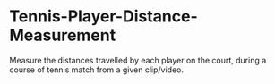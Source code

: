 # Tennis-Player-Distance-Measurement
Measure the distances travelled by each player on the court, during a course of tennis match from a given clip/video. 
